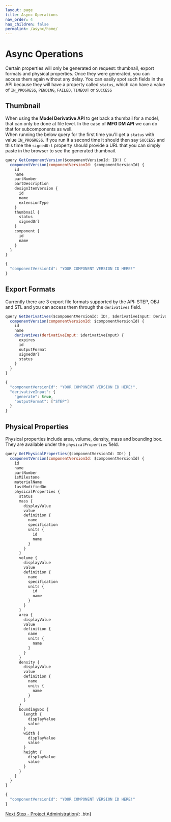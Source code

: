 ```yaml
---
layout: page
title: Async Operations
nav_order: 4
has_children: false
permalink: /async/home/
---
```


# Async Operations

Certain properties will only be generated on request: thumbnail, export formats and physical properties. Once they were generated, you can access them again without any delay.
You can easily spot such fields in the API because they will have a property called `status`, which can have a value of `IN_PROGRESS`, `PENDING`, `FAILED`, `TIMEOUT` or `SUCCESS`

## Thumbnail

When using the **Model Derivative API** to get back a thumbail for a model, that can only be done at file level. In the case of **MFG DM API** we can do that for subcomponents as well. \
When running the below query for the first time you'll get a `status` with value `IN_PROGRESS`. If you run it a second time it should then say `SUCCESS` and this time the `signedUrl` property should provide a URL that you can simply paste in the browser to see the generated thumbnail. 

```js
query GetComponentVersion($componentVersionId: ID!) {
  componentVersion(componentVersionId: $componentVersionId) {
    id
    name
    partNumber
    partDescription
    designItemVersion {
      id
      name
      extensionType
    }
    thumbnail {
      status
      signedUrl
    }
    component {
      id
      name
    }
  }
}
```
```js
{
  "componentVersionId": "YOUR COMPONENT VERSION ID HERE!"
}
```

## Export Formats

Currently there are 3 export file formats supported by the API: STEP, OBJ and STL and you can access them through the `derivatives` field.  

```js
query GetDerivatives($componentVersionId: ID!, $derivativeInput: DerivativeInput!) {
  componentVersion(componentVersionId: $componentVersionId) {
    id
    name
    derivatives(derivativeInput: $derivativeInput) {
      expires
      id
      outputFormat
      signedUrl
      status
    }
  }
}
```
```js
{
  "componentVersionId": "YOUR COMPONENT VERSION ID HERE!",
  "derivativeInput": {
    "generate": true,
    "outputFormat": ["STEP"]
  }
}
```

## Physical Properties

Physical properties include area, volume, density, mass and bounding box. They are available under the `physicalProperties` field. 

```js
query GetPhysicalProperties($componentVersionId: ID!) {
  componentVersion(componentVersionId: $componentVersionId) {
    id
    name
    partNumber
    isMilestone
    materialName
    lastModifiedOn
    physicalProperties {
      status
      mass {
        displayValue
        value
        definition {
          name
          specification
          units {
            id
            name
          }
        }
      }
      volume {
        displayValue
        value
        definition {
          name
          specification
          units {
            id
            name
          }
        }
      }
      area {
        displayValue
        value
        definition {
          name
          units {
            name
          }
        }
      }
      density {
        displayValue
        value
        definition {
          name
          units {
            name
          }
        }
      }
      boundingBox {
        length {
          displayValue
          value
        }
        width {
          displayValue
          value
        }
        height {
          displayValue
          value
        }
      }
    }
  }
}
```
```js
{
  "componentVersionId": "YOUR COMPONENT VERSION ID HERE!"
}
```

[Next Step - Project Administration](../../projects/home/){: .btn}
